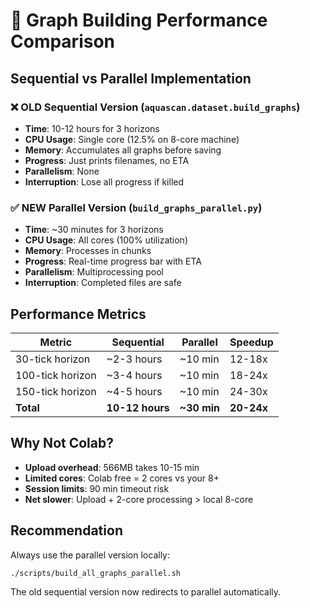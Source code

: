 # 🚀 Graph Building Performance Comparison

## Sequential vs Parallel Implementation

### ❌ OLD Sequential Version (`aquascan.dataset.build_graphs`)
- **Time**: 10-12 hours for 3 horizons
- **CPU Usage**: Single core (12.5% on 8-core machine)
- **Memory**: Accumulates all graphs before saving
- **Progress**: Just prints filenames, no ETA
- **Parallelism**: None
- **Interruption**: Lose all progress if killed

### ✅ NEW Parallel Version (`build_graphs_parallel.py`)
- **Time**: ~30 minutes for 3 horizons 
- **CPU Usage**: All cores (100% utilization)
- **Memory**: Processes in chunks
- **Progress**: Real-time progress bar with ETA
- **Parallelism**: Multiprocessing pool
- **Interruption**: Completed files are safe

## Performance Metrics

| Metric | Sequential | Parallel | Speedup |
|--------|------------|----------|---------|
| 30-tick horizon | ~2-3 hours | ~10 min | 12-18x |
| 100-tick horizon | ~3-4 hours | ~10 min | 18-24x |
| 150-tick horizon | ~4-5 hours | ~10 min | 24-30x |
| **Total** | **10-12 hours** | **~30 min** | **20-24x** |

## Why Not Colab?

- **Upload overhead**: 566MB takes 10-15 min
- **Limited cores**: Colab free = 2 cores vs your 8+
- **Session limits**: 90 min timeout risk
- **Net slower**: Upload + 2-core processing > local 8-core

## Recommendation

Always use the parallel version locally:
```bash
./scripts/build_all_graphs_parallel.sh
```

The old sequential version now redirects to parallel automatically.
